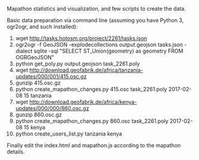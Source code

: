 
Mapathon statistics and visualization, and few scripts to create the data.

Basic data preparation via command line (assuming you have Python 3, ogr2ogr, and such installed):

1. wget http://tasks.hotosm.org/project/2261/tasks.json
2. ogr2ogr -f GeoJSON -explodecollections output.geojson tasks.json -dialect sqlite -sql "SELECT ST_Union(geometry) as geometry FROM OGRGeoJSON"
3. python get_poly.py output.geojson task_2261.poly
4. wget http://download.geofabrik.de/africa/tanzania-updates/000/001/415.osc.gz
5. gunzip 415.osc.gz
6. python create_mapathon_changes.py 415.osc task_2261.poly 2017-02-08 15 tanzania
7. wget http://download.geofabrik.de/africa/kenya-updates/000/000/860.osc.gz
8. gunzip 860.osc.gz
9. python create_mapathon_changes.py 860.osc task_2261.poly 2017-02-08 15 kenya
10. python create_users_list.py tanzania kenya

Finally edit the index.html and mapathon.js according to the mapathon details.
